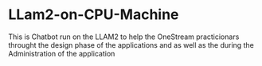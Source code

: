 # LLam2-on-CPU-Machine


This is Chatbot run on the LLAM2 to help the OneStream practicionars throught the design phase of the applications and as well as the during the Administration of the application




